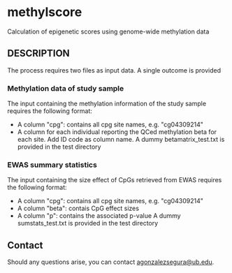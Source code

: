 # methylscore 
Calculation of epigenetic scores using genome-wide methylation data

## DESCRIPTION
The process requires two files as input data. A single outcome is provided

### Methylation data of study sample
The input containing the methylation information of the study sample requires the following format:
  - A column "cpg": contains all cpg site names, e.g. "cg04309214"
  - A column for each individual reporting the QCed methylation beta for each site. Add ID code as column name.
A dummy betamatrix_test.txt is provided in the test directory

### EWAS summary statistics
The input containing the size effect of CpGs retrieved from EWAS requires the following format:
  - A column "cpg": contains all cpg site names, e.g. "cg04309214"
  - A column "beta": contais CpG effect sizes
  - A column "p": contains the associated p-value
A dummy sumstats_test.txt is provided in the test directory

## Contact
Should any questions arise, you can contact agonzalezsegura@ub.edu.
